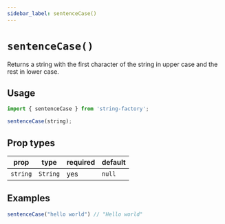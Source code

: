```yaml
---
sidebar_label: sentenceCase()
---
```


# `sentenceCase()`
Returns a string with the first character of the string in upper case and the rest in lower case.

## Usage
```javascript
import { sentenceCase } from 'string-factory';

sentenceCase(string);
```

## Prop types
| prop     | type     | required | default   |
|----------|----------|----------|-----------|
| `string` | `String` | yes      | `null`    |

## Examples
```javascript
sentenceCase("hello world") // "Hello world"
```

